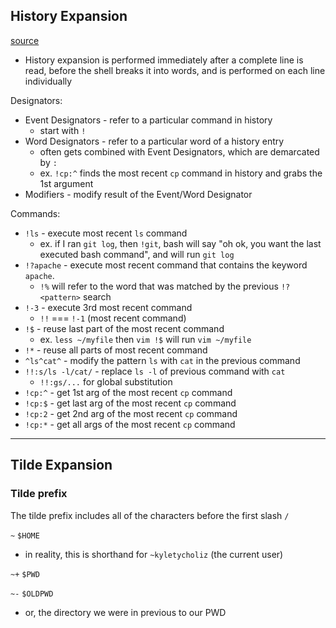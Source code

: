 
## History Expansion
[source](https://www.thegeekstuff.com/2011/08/bash-history-expansion/)
- History expansion is performed immediately after a complete line is read, before the shell breaks it into words, and is performed on each line individually

Designators:
- Event Designators - refer to a particular command in history
	- start with `!`
- Word Designators - refer to a particular word of a history entry
	- often gets combined with Event Designators, which are demarcated by `:`
	- ex. `!cp:^` finds the most recent `cp` command in history and grabs the 1st argument
- Modifiers - modify result of the Event/Word Designator

Commands:
- `!ls` - execute most recent `ls` command
	- ex. if I ran `git log`, then `!git`, bash will say "oh ok, you want the last executed bash command", and will run `git log`
- `!?apache` - execute most recent command that contains the keyword `apache`.
	- `!%` will refer to the word that was matched by the previous `!?<pattern>` search
- `!-3` - execute 3rd most recent command
	- `!!` === `!-1` (most recent command)
- `!$` - reuse last part of the most recent command
	- ex. `less ~/myfile` then `vim !$` will run `vim ~/myfile`
- `!*` - reuse all parts of most recent command
- `^ls^cat^` - modify the pattern `ls` with `cat` in the previous command
- `!!:s/ls -l/cat/` - replace `ls -l` of previous command with `cat`
	- `!!:gs/...` for global substitution
- `!cp:^` - get 1st arg of the most recent `cp` command
- `!cp:$` - get last arg of the most recent `cp` command
- `!cp:2` - get 2nd arg of the most recent `cp` command
- `!cp:*` - get all args of the most recent `cp` command

* * *

## Tilde Expansion
### Tilde prefix
The tilde prefix includes all of the characters before the first slash `/`

`~`
`$HOME`
- in reality, this is shorthand for `~kyletycholiz` (the current user)

`~+`
`$PWD`

`~-`
`$OLDPWD`
- or, the directory we were in previous to our PWD
